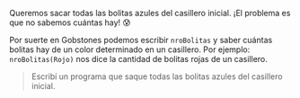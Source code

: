 Queremos sacar todas las bolitas azules del casillero inicial. ¡El problema es que no sabemos cuántas hay! :cold_sweat: 

Por suerte en Gobstones podemos escribir `nroBolitas` y saber cuántas bolitas hay de un color determinado en un casillero. Por ejemplo: `nroBolitas(Rojo)` nos dice la cantidad de bolitas rojas de un casillero.

> Escribí un programa que saque todas las bolitas azules del casillero inicial.
